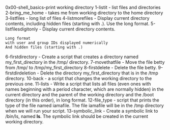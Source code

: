 0x00-shell_basics-print working directory
1-listit - list files and directories
2-bring_me_home - takes me from working directory to the home directory
3-listfiles - long list of files
4-listmorefiles - Display current directory contents, including hidden files (starting with .). Use the long format.
5-listfilesdigitonly - Display current directory contents.

    Long format
    with user and group IDs displayed numerically
    And hidden files (starting with .)
6-firstdirectory - Create a script that creates a directory named my_first_directory in the /tmp/ directory.
7-movethatfile - Move the file betty from /tmp/ to /tmp/my_first_directory
8-firstdelete - Delete the file betty.
9-firstdirdeletion - Delete the directory my_first_directory that is in the /tmp directory.
10-back - a script that changes the working directory to the previous one.
11-lists - Write a script that lists all files (even ones with names beginning with a period character, which are normally hidden) in the current directory and the parent of the working directory and the /boot directory (in this order), in long format.
12-file_type - script that prints the type of the file named iamafile. The file iamafile will be in the /tmp directory when we will run your script.
13-symbolic_link - Create a symbolic link to /bin/ls, named __ls__. The symbolic link should be created in the current working directory. 
